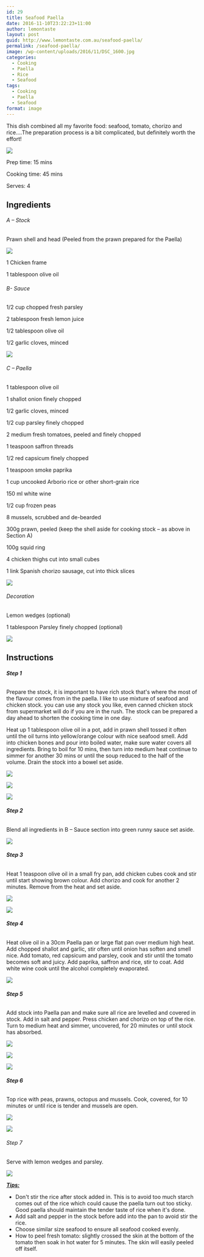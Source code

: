 ```yaml
---
id: 29
title: Seafood Paella
date: 2016-11-10T23:22:23+11:00
author: lemontaste
layout: post
guid: http://www.lemontaste.com.au/seafood-paella/
permalink: /seafood-paella/
image: /wp-content/uploads/2016/11/DSC_1600.jpg
categories:
  - Cooking
  - Paella
  - Rice
  - Seafood
tags:
  - Cooking
  - Paella
  - Seafood
format: image
---
```

This dish combined all my favorite food: seafood, tomato, chorizo and rice….The preparation process is a bit complicated, but definitely worth the effort!

![](../wp-content/uploads/2017/01/DSC_1607.jpg)

Prep time: 15 mins

Cooking time: 45 mins

Serves: 4

## Ingredients

###### A &#8211; Stock

Prawn shell and head (Peeled from the prawn prepared for the Paella)

![](../wp-content/uploads/2017/01/20170104_175523.jpg)

1 Chicken frame

1 tablespoon olive oil


###### B- Sauce

1/2 cup chopped fresh parsley

2 tablespoon fresh lemon juice

1/2 tablespoon olive oil

1/2 garlic cloves, minced

![](../wp-content/uploads/2017/01/20170104_180152.jpg)

###### C &#8211; Paella

1 tablespoon olive oil

1 shallot onion finely chopped

1/2 garlic cloves, minced

1/2 cup parsley finely chopped

2 medium fresh tomatoes, peeled and finely chopped

1 teaspoon saffron threads

1/2 red capsicum finely chopped

1 teaspoon smoke paprika

1 cup uncooked Arborio rice or other short-grain rice

150 ml white wine

1/2 cup frozen peas

8 mussels, scrubbed and de-bearded

300g prawn, peeled (keep the shell aside for cooking stock &#8211; as above in Section A)

100g squid ring

4 chicken thighs cut into small cubes

1 link Spanish chorizo sausage, cut into thick slices

![](../wp-content/uploads/2017/01/20170104_183143.jpg)

###### Decoration

Lemon wedges (optional)

1 tablespoon Parsley finely chopped (optional)

![](../wp-content/uploads/2017/01/20170104_191858.jpg)

<!--more-->

## Instructions

###### **Step 1**

Prepare the stock, it is important to have rich stock that's where the most of the flavour comes from in the paella. I like to use mixture of seafood and chicken stock. you can use any stock you like, even canned chicken stock from supermarket will do if you are in the rush. The stock can be prepared a day ahead to shorten the cooking time in one day.

Heat up 1 tablespoon olive oil in a pot, add in prawn shell tossed it often until the oil turns into yellow/orange colour with nice seafood smell. Add into chicken bones and pour into boiled water, make sure water covers all ingredients. Bring to boil for 10 mins, then turn into medium heat continue to simmer for another 30 mins or until the soup reduced to the half of the volume. Drain the stock into a bowel set aside.

![](../wp-content/uploads/2017/01/20170104_183731.jpg)

![](../wp-content/uploads/2017/01/20170104_183824.jpg)

![](../wp-content/uploads/2017/01/20170104_184157.jpg)

###### **Step 2**

Blend all ingredients in B &#8211; Sauce section into green runny sauce set aside.

![](../wp-content/uploads/2017/01/20170104_181200.jpg)

###### **Step 3**

Heat 1 teaspoon olive oil in a small fry pan, add chicken cubes cook and stir until start showing brown colour. Add chorizo and cook for another 2 minutes. Remove from the heat and set aside.

![](../wp-content/uploads/2017/01/20170104_184549.jpg)

![](../wp-content/uploads/2017/01/20170104_184659.jpg)

###### **Step 4**

Heat olive oil in a 30cm Paella pan or large flat pan over medium high heat. Add chopped shallot and garlic, stir often until onion has soften and smell nice. Add tomato, red capsicum and parsley, cook and stir until the tomato becomes soft and juicy. Add paprika, saffron and rice, stir to coat. Add white wine cook until the alcohol completely evaporated.

![](../wp-content/uploads/2017/01/20170104_185355.jpg)

###### **Step 5**

Add stock into Paella pan and make sure all rice are levelled and covered in stock. Add in salt and pepper. Press chicken and chorizo on top of the rice. Turn to medium heat and simmer, uncovered, for 20 minutes or until stock has absorbed.

![](../wp-content/uploads/2017/01/20170104_185516.jpg)

![](../wp-content/uploads/2017/01/20170104_185658.jpg)

![](../wp-content/uploads/2017/01/20161110_173017.jpg)

###### **Step 6**

Top rice with peas, prawns, octopus and mussels. Cook, covered, for 10 minutes or until rice is tender and mussels are open.

![](../wp-content/uploads/2017/01/20170104_191614.jpg)

![](../wp-content/uploads/2017/01/20170104_191953.jpg)

###### Step 7

Serve with lemon wedges and parsley.

![](../wp-content/uploads/2017/01/DSC_1603.jpg)

<span style="text-decoration: underline;"><em><strong>Tips:</strong></em></span>

  * Don't stir the rice after stock added in. This is to avoid too much starch comes out of the rice which could cause the paella turn out too sticky. Good paella should maintain the tender taste of rice when it's done.
  * Add salt and pepper in the stock before add into the pan to avoid stir the rice.
  * Choose similar size seafood to ensure all seafood cooked evenly.
  * How to peel fresh tomato: slightly crossed the skin at the bottom of the tomato then soak in hot water for 5 minutes. The skin will easily peeled off itself.
